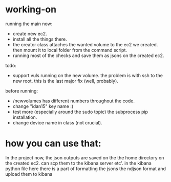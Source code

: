 # working-on
running the main now:
- create new ec2.
- install all the things there.
- the creator class attaches the wanted volume to the ec2 we created. then mount it to local folder from the command script.
- running most of the checks and save them as jsons on the created ec2.

todo:
- support vuls running on the new volume. the problem is with ssh to the new root. this is the last major fix (well, probably).

before running:
-  /newvolumes has different numbers throughout the code.
-  change "idan15" key name :)
-  test more (especially around the sudo topic) the subprocess pip installation.
-  change device name in class (not crucial).
# how you can use that:
In the project now, the json outputs are saved on the the home directory on the created ec2. can scp them to the kibana server etc'. in the kibana python file here there is a part of formatting the jsons the ndjson format and upload them to kibana
